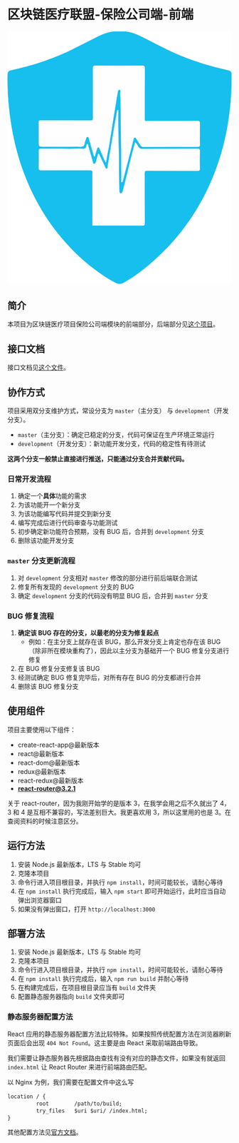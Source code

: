 # 区块链医疗联盟-保险公司端-前端

![logo](logo.svg)

## 简介

本项目为区块链医疗项目保险公司端模块的前端部分，后端部分见[这个项目](#)。

## 接口文档

接口文档见[这个文件](API.md)。

## 协作方式

项目采用双分支维护方式，常设分支为 `master`（主分支） 与 `development`（开发分支）。

- `master`（主分支）：确定已稳定的分支，代码可保证在生产环境正常运行
- `development`（开发分支）：新功能开发分支，代码的稳定性有待测试

**这两个分支一般禁止直接进行推送，只能通过分支合并贡献代码。**

### 日常开发流程

1. 确定一个**具体**功能的需求
2. 为该功能开一个新分支
3. 为该功能编写代码并提交到新分支
4. 编写完成后进行代码审查与功能测试
5. 初步确定新功能符合预期，没有 BUG 后，合并到 `development` 分支
6. 删除该功能开发分支

### `master` 分支更新流程

1. 对 `development` 分支相对 `master` 修改的部分进行前后端联合测试
2. 修复所有发现的 `development` 分支的 BUG
3. 确定 `development` 分支的代码没有明显 BUG 后，合并到 `master` 分支

### BUG 修复流程

1. **确定该 BUG 存在的分支，以最老的分支为修复起点** 
   - 例如：在主分支上就存在该 BUG，那么开发分支上肯定也存在该 BUG（除非所在模块重构了），因此以主分支为基础开一个 BUG 修复分支进行修复
2. 在 BUG 修复分支修复该 BUG 
3. 经测试确定 BUG 修复完毕后，对所有存在 BUG 的分支都进行合并
4. 删除该 BUG 修复分支

## 使用组件

项目主要使用以下组件：

- create-react-app@最新版本
- react@最新版本
- react-dom@最新版本
- redux@最新版本
- react-redux@最新版本
- **react-router@3.2.1**

关于 react-router，因为我刚开始学的是版本 3，在我学会用之后不久就出了 4，3 和 4 是互相不兼容的，写法差别巨大。我更喜欢用 3，所以这里用的也是 3。在查阅资料的时候注意区分。

## 运行方法

1. 安装 Node.js 最新版本，LTS 与 Stable 均可
2. 克隆本项目
3. 命令行进入项目根目录，并执行 `npm install`，时间可能较长，请耐心等待
4. 在 `npm install` 执行完成后，输入 `npm start` 即可开始运行，此时应当自动弹出浏览器窗口
5. 如果没有弹出窗口，打开 `http://localhost:3000`

## 部署方法

1. 安装 Node.js 最新版本，LTS 与 Stable 均可
2. 克隆本项目
3. 命令行进入项目根目录，并执行 `npm install`，时间可能较长，请耐心等待
4. 在 `npm install` 执行完成后，输入 `npm run build` 并耐心等待
5. 在构建完成后，在项目根目录应当有 `build` 文件夹
6. 配置静态服务器指向 `build` 文件夹即可

### 静态服务器配置方法

React 应用的静态服务器配置方法比较特殊。如果按照传统配置方法在浏览器刷新页面后会出现 `404 Not Found`。这主要是由 React 采取前端路由导致。

我们需要让静态服务器先根据路由查找有没有对应的静态文件，如果没有就返回 `index.html` 让 React Router 来进行前端路由匹配。

以 Nginx 为例，我们需要在配置文件中这么写

```nginx
location / {
         root        /path/to/build;
         try_files   $uri $uri/ /index.html;
}
```

其他配置方法见[官方文档](https://facebook.github.io/create-react-app/docs/deployment)。